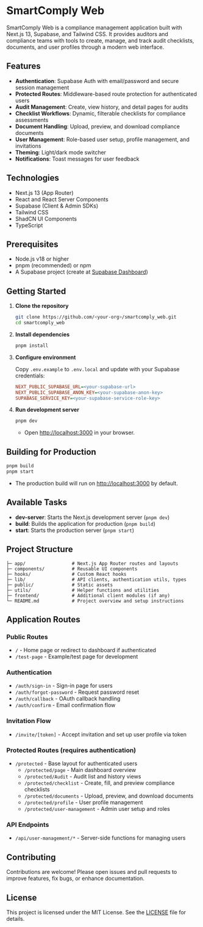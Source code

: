 # SmartComply Web

SmartComply Web is a compliance management application built with Next.js 13, Supabase, and Tailwind CSS. It provides auditors and compliance teams with tools to create, manage, and track audit checklists, documents, and user profiles through a modern web interface.

## Features

- **Authentication**: Supabase Auth with email/password and secure session management
- **Protected Routes**: Middleware-based route protection for authenticated users
- **Audit Management**: Create, view history, and detail pages for audits
- **Checklist Workflows**: Dynamic, filterable checklists for compliance assessments
- **Document Handling**: Upload, preview, and download compliance documents
- **User Management**: Role-based user setup, profile management, and invitations
- **Theming**: Light/dark mode switcher
- **Notifications**: Toast messages for user feedback

## Technologies

- Next.js 13 (App Router)
- React and React Server Components
- Supabase (Client & Admin SDKs)
- Tailwind CSS
- ShadCN UI Components
- TypeScript

## Prerequisites

- Node.js v18 or higher
- pnpm (recommended) or npm
- A Supabase project (create at [Supabase Dashboard](https://app.supabase.com))

## Getting Started

1. **Clone the repository**

   ```bash
   git clone https://github.com/<your-org>/smartcomply_web.git
   cd smartcomply_web
   ```

2. **Install dependencies**

   ```bash
   pnpm install
   ```

3. **Configure environment**

   Copy `.env.example` to `.env.local` and update with your Supabase credentials:

   ```ini
   NEXT_PUBLIC_SUPABASE_URL=<your-supabase-url>
   NEXT_PUBLIC_SUPABASE_ANON_KEY=<your-supabase-anon-key>
   SUPABASE_SERVICE_KEY=<your-supabase-service-role-key>
   ```

4. **Run development server**

   ```bash
   pnpm dev
   ```

   - Open [http://localhost:3000](http://localhost:3000) in your browser.

## Building for Production

```bash
pnpm build
pnpm start
```

- The production build will run on [http://localhost:3000](http://localhost:3000) by default.

## Available Tasks

- **dev-server**: Starts the Next.js development server (`pnpm dev`)
- **build**: Builds the application for production (`pnpm build`)
- **start**: Starts the production server (`pnpm start`)

## Project Structure

```text
├─ app/                 # Next.js App Router routes and layouts
├─ components/          # Reusable UI components
├─ hooks/               # Custom React hooks
├─ lib/                 # API clients, authentication utils, types
├─ public/              # Static assets
├─ utils/               # Helper functions and utilities
├─ frontend/            # Additional client modules (if any)
└─ README.md            # Project overview and setup instructions
```

## Application Routes

### Public Routes

- `/` - Home page or redirect to dashboard if authenticated
- `/test-page` - Example/test page for development

### Authentication

- `/auth/sign-in` - Sign-in page for users
- `/auth/forgot-password` - Request password reset
- `/auth/callback` - OAuth callback handling
- `/auth/confirm` - Email confirmation flow

### Invitation Flow

- `/invite/[token]` - Accept invitation and set up user profile via token

### Protected Routes (requires authentication)

- `/protected` - Base layout for authenticated users
  - `/protected/page` - Main dashboard overview
  - `/protected/Audit` - Audit list and history views
  - `/protected/checklist` - Create, fill, and preview compliance checklists
  - `/protected/documents` - Upload, preview, and download documents
  - `/protected/profile` - User profile management
  - `/protected/user-management` - Admin user setup and roles

### API Endpoints

- `/api/user-management/*` - Server-side functions for managing users

## Contributing

Contributions are welcome! Please open issues and pull requests to improve features, fix bugs, or enhance documentation.

## License

This project is licensed under the MIT License. See the [LICENSE](LICENSE) file for details.
